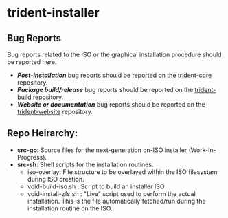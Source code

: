 # trident-installer

## Bug Reports
Bug reports related to the ISO or the graphical installation procedure should be reported here.
* ***Post-installation*** bug reports should be reported on the [trident-core](https://github.com/project-trident/trident-core) repository.
* ***Package build/release*** bug reports should be reported on the [trident-build](https://github.com/project-trident/trident-build) repository.
* ***Website or documentation*** bug reports should be reported on the [trident-website](https://github.com/project-trident/trident-website) repository.

## Repo Heirarchy:
* **src-go**: Source files for the next-generation on-ISO installer (Work-In-Progress).
* **src-sh**: Shell scripts for the installation routines.
   * iso-overlay: File structure to be overlayed within the ISO filesystem during ISO creation.
   * void-build-iso.sh : Script to build an installer ISO
   * void-install-zfs.sh : "Live" script used to perform the actual installation. This is the file automatically fetched/run during the installation routine on the ISO.
